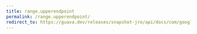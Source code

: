 ```yaml
---
title: range.upperendpoint
permalink: /range.upperendpoint/
redirect_to: https://guava.dev/releases/snapshot-jre/api/docs/com/google/common/collect/Range.html#upperEndpoint--
---
```

